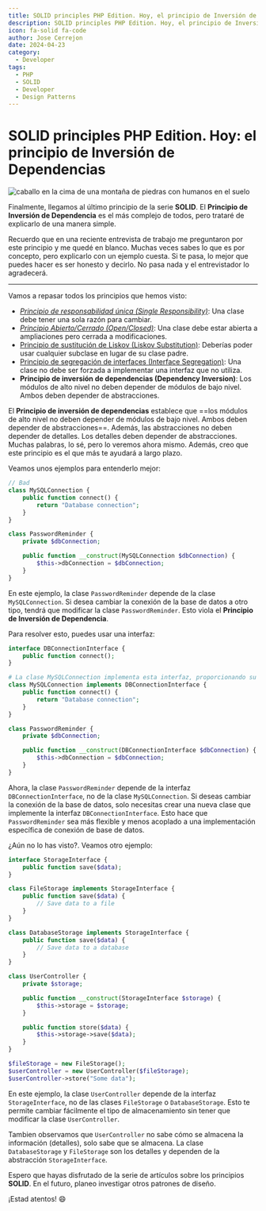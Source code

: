 ```yaml
---
title: SOLID principles PHP Edition. Hoy, el principio de Inversión de Dependencias
description: SOLID principles PHP Edition. Hoy, el principio de Inversión de Dependencias
icon: fa-solid fa-code
author: Jose Cerrejon
date: 2024-04-23
category:
  - Developer
tags:
  - PHP
  - SOLID
  - Developer
  - Design Patterns
---
```

# SOLID principles PHP Edition. Hoy: el principio de Inversión de Dependencias

![caballo en la cima de una montaña de piedras con humanos en el suelo](/images/2024/04/dep_injection.jpg " Principio de Inversión de Dependencias. Generado con IA y modificado después.")

Finalmente, llegamos al último principio de la serie **SOLID**. El **Principio de Inversión de Dependencia** es el más complejo de todos, pero trataré de explicarlo de una manera simple.

Recuerdo que en una reciente entrevista de trabajo me preguntaron por este principio y me quedé en blanco. Muchas veces sabes lo que es por concepto, pero explicarlo con un ejemplo cuesta. Si te pasa, lo mejor que puedes hacer es ser honesto y decirlo. No pasa nada y el entrevistador lo agradecerá.

- - -

Vamos a repasar todos los principios que hemos visto:

* _[Principio de responsabilidad única (Single Responsibility)](https://misapuntesde.com/es/2024/03/solid_principles_php_edition_single_responsibility_principle.html)_: Una clase debe tener una sola razón para cambiar.
* _[Principio Abierto/Cerrado (Open/Closed)](https://misapuntesde.com/es/2024/03/solid_principles_php_edition_open_closed_principle.html)_: Una clase debe estar abierta a ampliaciones pero cerrada a modificaciones.
* [Principio de sustitución de Liskov (Liskov Substitution)](https://misapuntesde.com/es/2024/04/solid_principles_php_edition_liskov_substitution_principle.html): Deberías poder usar cualquier subclase en lugar de su clase padre.
* [Principio de segregación de interfaces (Interface Segregation)](https://misapuntesde.com/es/2024/04/solid_principles_php_edition_interface_segregation_principle.html): Una clase no debe ser forzada a implementar una interfaz que no utiliza.
* **Principio de inversión de dependencias (Dependency Inversion)**: Los módulos de alto nivel no deben depender de módulos de bajo nivel. Ambos deben depender de abstracciones.

El **Principio de inversión de dependencias** establece que ==los módulos de alto nivel no deben depender de módulos de bajo nivel. Ambos deben depender de abstracciones==. Además, las abstracciones no deben depender de detalles. Los detalles deben depender de abstracciones. Muchas palabras, lo sé, pero lo veremos ahora mismo. Además, creo que este principio es el que más te ayudará a largo plazo.

Veamos unos ejemplos para entenderlo mejor:

```php
// Bad
class MySQLConnection {
    public function connect() {
        return "Database connection";
    }
}

class PasswordReminder {
    private $dbConnection;

    public function __construct(MySQLConnection $dbConnection) {
        $this->dbConnection = $dbConnection;
    }
}
```

En este ejemplo, la clase `PasswordReminder` depende de la clase `MySQLConnection`. Si desea cambiar la conexión de la base de datos a otro tipo, tendrá que modificar la clase `PasswordReminder`. Esto viola el **Principio de Inversión de Dependencia**.

Para resolver esto, puedes usar una interfaz:

```php
interface DBConnectionInterface {
    public function connect();
}

# La clase MySQLConnection implementa esta interfaz, proporcionando su propia implementación del método connect().
class MySQLConnection implements DBConnectionInterface {
    public function connect() {
        return "Database connection";
    }
}

class PasswordReminder {
    private $dbConnection;

    public function __construct(DBConnectionInterface $dbConnection) {
        $this->dbConnection = $dbConnection;
    }
}
```

Ahora, la clase `PasswordReminder` depende de la interfaz `DBConnectionInterface`, no de la clase `MySQLConnection`. Si deseas cambiar la conexión de la base de datos, solo necesitas crear una nueva clase que implemente la interfaz `DBConnectionInterface`. Esto hace que `PasswordReminder` sea más flexible y menos acoplado a una implementación específica de conexión de base de datos.

¿Aún no lo has visto?. Veamos otro ejemplo:

```php
interface StorageInterface {
    public function save($data);
}

class FileStorage implements StorageInterface {
    public function save($data) {
        // Save data to a file
    }
}

class DatabaseStorage implements StorageInterface {
    public function save($data) {
        // Save data to a database
    }
}

class UserController {
    private $storage;

    public function __construct(StorageInterface $storage) {
        $this->storage = $storage;
    }

    public function store($data) {
        $this->storage->save($data);
    }
}

$fileStorage = new FileStorage();
$userController = new UserController($fileStorage);
$userController->store("Some data");
```

En este ejemplo, la clase `UserController` depende de la interfaz `StorageInterface`, no de las clases `FileStorage` o `DatabaseStorage`. Esto te permite cambiar fácilmente el tipo de almacenamiento sin tener que modificar la clase `UserController`.

Tambien observamos que `UserController` no sabe cómo se almacena la información (detalles), solo sabe que se almacena. La clase `DatabaseStorage` y `FileStorage` son los detalles y dependen de la abstracción `StorageInterface`.

Espero que hayas disfrutado de la serie de artículos sobre los principios **SOLID**. En el futuro, planeo investigar otros patrones de diseño.

¡Estad atentos! :smile:
